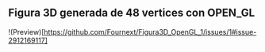 ## Figura 3D generada de 48 vertices con OPEN_GL 

!(Preview)[https://github.com/Fournext/Figura3D_OpenGL_1/issues/1#issue-2912169117]